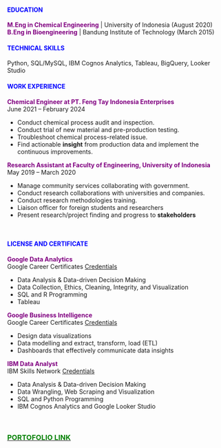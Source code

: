 #### **<font color= 'blue'>EDUCATION</font>**
**<font color='purple'>M.Eng in Chemical Engineering</font>** | University of Indonesia (August 2020)<br>
**<font color='purple'>B.Eng in Bioengineering</font>** | Bandung Institute of Technology (March 2015)
<br>

#### **<font color= 'blue'>TECHNICAL SKILLS</font>**
Python, SQL/MySQL, IBM Cognos Analytics, Tableau, BigQuery, Looker Studio

#### **<font color= 'blue'>WORK EXPERIENCE</font>**
**<font color='purple'>Chemical Engineer at PT. Feng Tay Indonesia Enterprises</font>**
<br>June 2021 – February 2024
  - Conduct chemical process audit and inspection.
  - Conduct trial of new material and pre-production testing. 
  - Troubleshoot chemical process-related issue.
  - Find actionable **insight** from production data and implement the continuous improvements.

**<font color='purple'>Research Assistant at Faculty of Engineering, University of Indonesia</font>**
<br>May 2019 – March 2020
  - Manage community services collaborating with government.
  - Conduct research collaborations with universities and companies.
  - Conduct research methodologies training.
  - Liaison officer for foreign students and researchers
  - Present research/project finding and progress to **stakeholders**<br>
<br>

#### **<font color='blue'>LICENSE AND CERTIFICATE</font>**
**<font color='purple'>Google Data Analytics</font>**
<br>Google Career Certificates [Credentials](https://coursera.org/share/d40723f5beeef35333674e8fa82007e7)
  - Data Analysis & Data-driven Decision Making
  - Data Collection, Ethics, Cleaning, Integrity, and Visualization
  - SQL and R Programming
  - Tableau

**<font color='purple'>Google Business Intelligence</font>**
<br>Google Career Certificates [Credentials](https://coursera.org/share/c676bda4003fcc4a429bf35dd652ceb6)
  - Design data visualizations
  - Data modelling and extract, transform, load (ETL)
  - Dashboards that effectively communicate data insights

**<font color='purple'>IBM Data Analyst</font>**
<br>IBM Skills Network [Credentials](https://coursera.org/share/b597d66c4f19cc05466c6c421c5f589f)
  - Data Analysis & Data-driven Decision Making
  - Data Wrangling, Web Scraping and Visualization
  - SQL and Python Programming
  - IBM Cognos Analytics and Google Looker Studio
<br>

### [<font color='Green'>PORTOFOLIO LINK</font>](qazqazpc.github.io/Portofolio)

